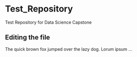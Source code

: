 # Test_Repository
Test Repository for Data Science Capstone
## Editing the file
The quick brown fox jumped over the lazy dog.
Lorum ipsum ...
